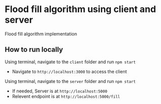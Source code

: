 
# Flood fill algorithm using client and server

Flood fill algorithm implementation

## How to run locally
Using terminal, navigate to the `client` folder and run 
`npm start`

- Navigate to `http://localhost:3000` to access the client

Using terminal, navigate to the `server` folder and run 
`npm start`

- If needed, Server is at `http://localhost:5000`
- Relevent endpoint is at `http://localhost:5000/fill`






